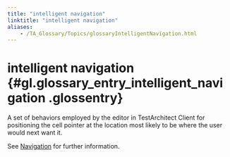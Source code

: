 ```yaml
--- 
title: "intelligent navigation"
linktitle: "intelligent navigation"
aliases: 
    - /TA_Glossary/Topics/glossaryIntelligentNavigation.html
---
```

# intelligent navigation {#gl.glossary_entry_intelligent_navigation .glossentry}

A set of behaviors employed by the editor in TestArchitect Client for positioning the cell pointer at the location most likely to be where the user would next want it.

See [Navigation](../../TA_Help/Topics/Getting_started_overview_the_test_editor.md#section.intelligent_nav) for further information.

